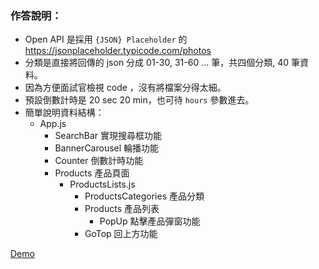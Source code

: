 ### 作答說明：
- Open API 是採用 `{JSON} Placeholder` 的 https://jsonplaceholder.typicode.com/photos
- 分類是直接將回傳的 json 分成 01-30, 31-60 ... 筆，共四個分類, 40 筆資料。
- 因為方便面試官檢視 code ，沒有將檔案分得太細。
- 預設倒數計時是 20 sec 20 min，也可待  `hours` 參數進去。
- 簡單說明資料結構：
  - App.js
    - SearchBar 實現搜尋框功能
    - BannerCarousel 輪播功能
    - Counter 倒數計時功能
    - Products 產品頁面
      - ProductsLists.js
        - ProductsCategories 產品分類
        - Products 產品列表
          - PopUp 點擊產品彈窗功能
        - GoTop 回上方功能
      
[Demo]([https://linktodocumentation](https://backas36.github.io/mrctech-pretest))